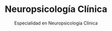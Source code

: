 ---
id: 5
lang: es
order: 5
type: Público
github: https://github.com/LeonelFiomelo/neuropsicologia-clinica.git
platform: Web
title: Neuropsicología Clínica
subtitle: Especialidad en Neuropsicología Clínica
description: Sitio Web informativo para la especialidad en Neuropsicología Clínica de la Facultad de Psicología (UBA). Se presenta de forma accesible la información sobre el programa académico, objetivos de la especialidad, equipo docente y vías de inscripción.
skills:
    - React Js
    - Next Js
    - TypeScript
    - Tailwind Css
images:
    - /portafolio/neuropsicologia/1.png
    - /portafolio/neuropsicologia/2.png
    - /portafolio/neuropsicologia/3.png
    - /portafolio/neuropsicologia/4.png
    - /portafolio/neuropsicologia/5.png
    - /portafolio/neuropsicologia/6.png
mockups:
    - /portafolio/mockups/neuropsicologia/neuropsicologia-1.png
    - /portafolio/mockups/neuropsicologia/neuropsicologia-2.png
---